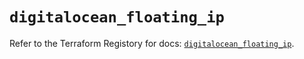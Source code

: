 # `digitalocean_floating_ip`

Refer to the Terraform Registory for docs: [`digitalocean_floating_ip`](https://www.terraform.io/docs/providers/digitalocean/r/floating_ip).
